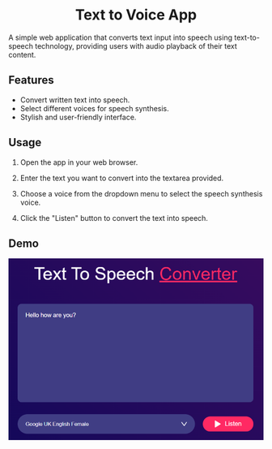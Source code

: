 # <h1 align="center">Text to Voice App</h1>

A simple web application that converts text input into speech using text-to-speech technology, providing users with audio playback of their text content.

## Features

- Convert written text into speech.
- Select different voices for speech synthesis.
- Stylish and user-friendly interface.

## Usage

1. Open the app in your web browser.

2. Enter the text you want to convert into the textarea provided.

3. Choose a voice from the dropdown menu to select the speech synthesis voice.

4. Click the "Listen" button to convert the text into speech.

## Demo

<p align="center">
  <img src="images/demo.png" alt="App Screenshot">
</p>